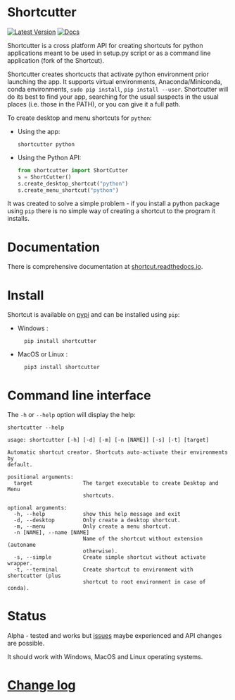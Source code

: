 Shortcutter
===========

[![Latest Version](https://badge.fury.io/py/shortcut.svg)](https://badge.fury.io/py/bluedot)
[![Docs](https://readthedocs.org/projects/shortcut/badge/)](https://readthedocs.org/projects/shortcut/)

Shortcutter is a cross platform API for creating shortcuts for python applications meant to be used in setup.py script or as a command line application (fork of the Shortcut).

Shortcutter creates shortcucts that activate python environment prior launching the app. It supports virtual environments, Anaconda/Miniconda, conda environments, `sudo pip install`, `pip install --user`. Shortcutter will do its best to find your app, searching for the usual suspects in the usual places (i.e. those in the PATH), or you can give it a full path.

To create desktop and menu shortcuts for `python`:

-   Using the app:

        shortcutter python

-   Using the Python API:
    ```py
    from shortcutter import ShortCutter
    s = ShortCutter()
    s.create_desktop_shortcut("python")
    s.create_menu_shortcut("python")
    ```

It was created to solve a simple problem - if you install a python
package using `pip` there is no simple way of creating a shortcut to the
program it installs.


Documentation
=============

There is comprehensive documentation at [shortcut.readthedocs.io](https://shortcut.readthedocs.io).


Install
=======

Shortcut is available on
[pypi](https://pypi.python.org/pypi/shortcutter) and can be installed using `pip`:

- Windows :

        pip install shortcutter

- MacOS or Linux :

        pip3 install shortcutter


Command line interface
======================

The `-h` or `--help` option will display the help:
```
shortcutter --help
```

```
usage: shortcutter [-h] [-d] [-m] [-n [NAME]] [-s] [-t] [target]

Automatic shortcut creator. Shortcuts auto-activate their environments by
default.

positional arguments:
  target                The target executable to create Desktop and Menu
                        shortcuts.

optional arguments:
  -h, --help            show this help message and exit
  -d, --desktop         Only create a desktop shortcut.
  -m, --menu            Only create a menu shortcut.
  -n [NAME], --name [NAME]
                        Name of the shortcut without extension (autoname
                        otherwise).
  -s, --simple          Create simple shortcut without activate wrapper.
  -t, --terminal        Create shortcut to environment with shortcutter (plus
                        shortcut to root environment in case of conda).
```


Status
======

Alpha - tested and works but
[issues](https://github.com/kiwi0fruit/shortcutter/issues) maybe
experienced and API changes are possible.

It should work with Windows, MacOS and Linux operating systems.


[Change log](CHANGE_LOG.md)
==========
